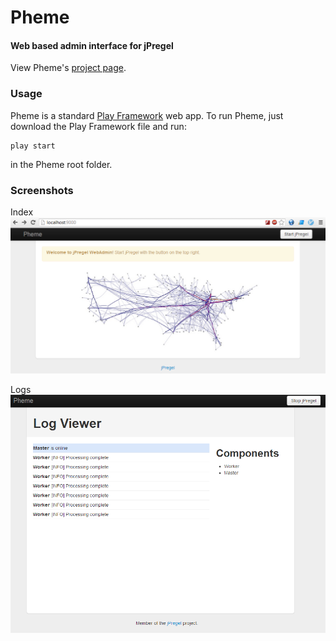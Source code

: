 # Pheme
#### Web based admin interface for jPregel

View Pheme's [project page](http://ninj0x.github.com/Pheme/).

### Usage
Pheme is a standard [Play Framework](http://www.playframework.org) web app. To run Pheme, just download the Play Framework file and run:

	play start

in the Pheme root folder.

### Screenshots
Index
![index](pheme_index.PNG)

Logs
![Logs](pheme_logs.PNG)
